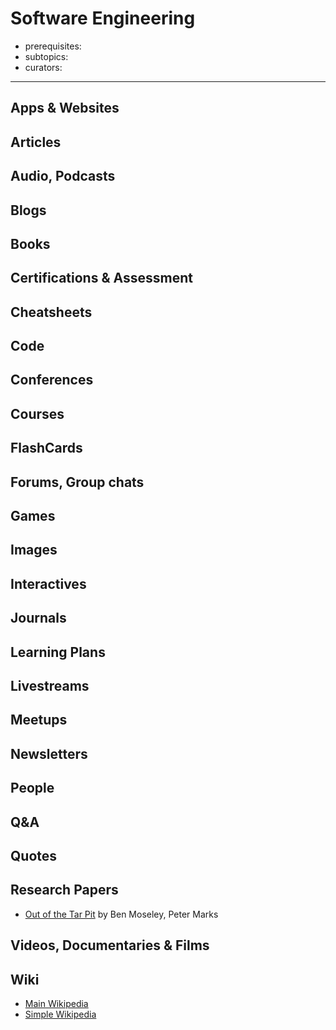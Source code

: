 # Software Engineering

- prerequisites:
- subtopics:
- curators:

------

## Apps & Websites

## Articles

## Audio, Podcasts

## Blogs

## Books

## Certifications & Assessment

## Cheatsheets

## Code

## Conferences

## Courses

## FlashCards

## Forums, Group chats

## Games

## Images

## Interactives

## Journals

## Learning Plans

## Livestreams

## Meetups

## Newsletters

## People

## Q&A

## Quotes

## Research Papers

- [Out of the Tar Pit](http://curtclifton.net/papers/MoseleyMarks06a.pdf) by Ben Moseley, Peter Marks

## Videos, Documentaries & Films

## Wiki

- [Main Wikipedia]()
- [Simple Wikipedia]()

